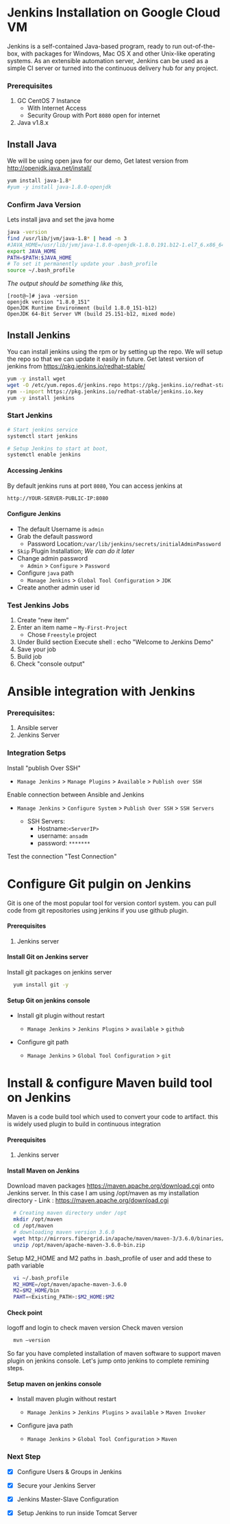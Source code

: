 # Jenkins Installation on Google Cloud VM
Jenkins is a self-contained Java-based program, ready to run out-of-the-box, with packages for Windows, Mac OS X and other Unix-like operating systems. As an extensible automation server, Jenkins can be used as a simple CI server or turned into the continuous delivery hub for any project.

### Prerequisites
1. GC CentOS 7 Instance 
   - With Internet Access
   - Security Group with Port `8080` open for internet
1. Java v1.8.x 

## Install Java
We will be using open java for our demo, Get latest version from http://openjdk.java.net/install/
```sh
yum install java-1.8*
#yum -y install java-1.8.0-openjdk
```

### Confirm Java Version
Lets install java and set the java home
```sh
java -version
find /usr/lib/jvm/java-1.8* | head -n 3
#JAVA_HOME=/usr/lib/jvm/java-1.8.0-openjdk-1.8.0.191.b12-1.el7_6.x86_64
export JAVA_HOME
PATH=$PATH:$JAVA_HOME
# To set it permanently update your .bash_profile
source ~/.bash_profile
```
_The output should be something like this,_
```
[root@~]# java -version
openjdk version "1.8.0_151"
OpenJDK Runtime Environment (build 1.8.0_151-b12)
OpenJDK 64-Bit Server VM (build 25.151-b12, mixed mode)
```

## Install Jenkins
You can install jenkins using the rpm or by setting up the repo. We will setup the repo so that we can update it easily in future.
Get latest version of jenkins from https://pkg.jenkins.io/redhat-stable/
```sh
yum -y install wget
wget -O /etc/yum.repos.d/jenkins.repo https://pkg.jenkins.io/redhat-stable/jenkins.repo
rpm --import https://pkg.jenkins.io/redhat-stable/jenkins.io.key
yum -y install jenkins
```

### Start Jenkins
```sh
# Start jenkins service
systemctl start jenkins

# Setup Jenkins to start at boot,
systemctl enable jenkins
```

#### Accessing Jenkins
By default jenkins runs at port `8080`, You can access jenkins at
```sh
http://YOUR-SERVER-PUBLIC-IP:8080
```
#### Configure Jenkins
- The default Username is `admin`
- Grab the default password 
  - Password Location:`/var/lib/jenkins/secrets/initialAdminPassword`
- `Skip` Plugin Installation; _We can do it later_
- Change admin password
  - `Admin` > `Configure` > `Password`
- Configure `java` path
  - `Manage Jenkins` > `Global Tool Configuration` > `JDK`  
- Create another admin user id

### Test Jenkins Jobs
1. Create “new item”
1. Enter an item name – `My-First-Project`
   - Chose `Freestyle` project
1. Under Build section
	Execute shell : echo "Welcome to Jenkins Demo"
1. Save your job 
1. Build job
1. Check "console output"


# Ansible integration with Jenkins

### Prerequisites:
1. Ansible server
2. Jenkins Server

### Integration Setps

Install "publish Over SSH"
 - `Manage Jenkins` > `Manage Plugins` > `Available` > `Publish over SSH` 

Enable connection between Ansible and Jenkins
- `Manage Jenkins` > `Configure System` > `Publish Over SSH` > `SSH Servers` 

	- SSH Servers:
		- Hostname:`<ServerIP>`
		- username: `ansadm`
		- password: `*******`

Test the connection "Test Connection"


# Configure Git pulgin on Jenkins
Git is one of the most popular tool for version contorl system. you can pull code from git repositories using jenkins if you use github plugin. 

#### Prerequisites
1. Jenkins server

#### Install Git on Jenkins server
Install git packages on jenkins server
```sh
  yum install git -y
 ```

#### Setup Git on jenkins console
- Install git plugin without restart  
  - `Manage Jenkins` > `Jenkins Plugins` > `available` > `github`

- Configure git path
  - `Manage Jenkins` > `Global Tool Configuration` > `git`

#  Install & configure Maven build tool on Jenkins
Maven is a code build tool which used to convert your code to artifact. this is widely used plugin to build in continuous integration

#### Prerequisites
1. Jenkins server

#### Install Maven on Jenkins
Download maven packages https://maven.apache.org/download.cgi onto Jenkins server. In this case I am using /opt/maven as my installation directory
	- Link : https://maven.apache.org/download.cgi
```sh
  # Creating maven directory under /opt
  mkdir /opt/maven
  cd /opt/maven
  # downloading maven version 3.6.0
  wget http://mirrors.fibergrid.in/apache/maven/maven-3/3.6.0/binaries/apache-maven-3.6.0-bin.zip
  unzip /opt/maven/apache-maven-3.6.0-bin.zip
 ```
	
Setup M2_HOME and M2 paths in .bash_profile of user and add these to path variable
```sh
  vi ~/.bash_profile
  M2_HOME=/opt/maven/apache-maven-3.6.0
  M2=$M2_HOME/bin
  PAHT=<Existing_PATH>:$M2_HOME:$M2
```
#### Check point 
logoff and login to check maven version
Check maven version 
```sh
  mvn –version
```
So far you have completed installation of maven software to support maven plugin on jenkins console. Let's jump onto jenkins to complete remining steps. 

#### Setup maven on jenkins console
- Install maven plugin without restart  
  - `Manage Jenkins` > `Jenkins Plugins` > `available` > `Maven Invoker`

- Configure java path
  - `Manage Jenkins` > `Global Tool Configuration` > `Maven`
  
### Next Step
- [x] Configure Users & Groups in Jenkins
- [x] Secure your Jenkins Server
- [x] Jenkins Master-Slave Configuration
- [x] Setup Jenkins to run inside Tomcat Server

